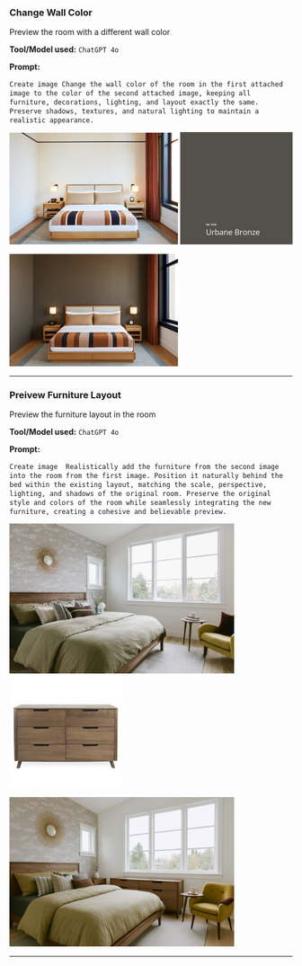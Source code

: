 ### Change Wall Color
Preview the room with a different wall color

**Tool/Model used:** `ChatGPT 4o` 

**Prompt:**
```
Create image Change the wall color of the room in the first attached image to the color of the second attached image, keeping all furniture, decorations, lighting, and layout exactly the same. Preserve shadows, textures, and natural lighting to maintain a realistic appearance.
```

<img src="assets/wall-color-before.png" width="300"> <img src="assets/wall-color-paint.png" width="200">

<img src="assets/wall-color-after.png" width="300">

---

### Preivew Furniture Layout
Preview the furniture layout in the room

**Tool/Model used:** `ChatGPT 4o` 

**Prompt:**
```
Create image  Realistically add the furniture from the second image into the room from the first image. Position it naturally behind the bed within the existing layout, matching the scale, perspective, lighting, and shadows of the original room. Preserve the original style and colors of the room while seamlessly integrating the new furniture, creating a cohesive and believable preview.
```
<img src="assets/preview-furniture-before.png" width="400"> <img src="assets/preview-furniture-furniture.png" width="200"> 

 <img src="assets/preview-furniture-after.png" width="400">

--- 



